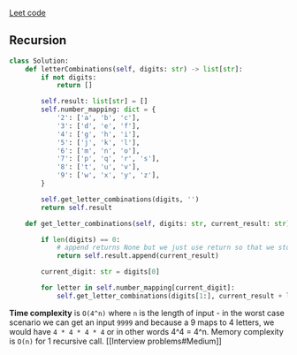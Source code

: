 [Leet code](https://leetcode.com/problems/letter-combinations-of-a-phone-number/)
## Recursion
```Python
class Solution:
    def letterCombinations(self, digits: str) -> list[str]:
        if not digits:
            return []

        self.result: list[str] = []
        self.number_mapping: dict = {
            '2': ['a', 'b', 'c'],
            '3': ['d', 'e', 'f'],
            '4': ['g', 'h', 'i'],
            '5': ['j', 'k', 'l'],
            '6': ['m', 'n', 'o'],
            '7': ['p', 'q', 'r', 's'],
            '8': ['t', 'u', 'v'],
            '9': ['w', 'x', 'y', 'z'],
        }

        self.get_letter_combinations(digits, '')
        return self.result

    def get_letter_combinations(self, digits: str, current_result: str) -> None:

        if len(digits) == 0:
            # append returns None but we just use return so that we stop executing current iteration
            return self.result.append(current_result)

        current_digit: str = digits[0]

        for letter in self.number_mapping[current_digit]:
            self.get_letter_combinations(digits[1:], current_result + letter)
```
**Time complexity** is `O(4^n)` where `n` is the length of input - in the worst case scenario we can get an input `9999` and because a 9 maps to 4 letters, we would have `4 * 4 * 4 * 4` or in other words 4^4 = 4^n.
Memory complexity is `O(n)` for 1 recursive call.
[[Interview problems#Medium]]
